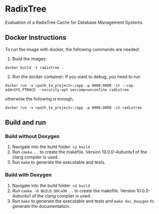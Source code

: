 # RadixTree

Evaluation of a RadixTree Cache for Database Management Systems


## Docker Instructions 
To run the image with docker, the following commands are needed: <br>
1. Build the images: 
```
docker build -t radixtree .
```
2. Run the docker container: 
If you want to debug, you need to run <br>
```
docker run -v <path_to_project>:/app -p 8000:8000 -it --cap-add=SYS_PTRACE --security-opt seccomp=unconfine radixtree
```
otherwise the following is enough, 
```
docker run -v <path_to_project>:/app -p 8000:8000 -it radixtree
```


## Build and run

### Build without Doxygen

1. Navigate into the build folder: `cd build`
2. Run `cmake ..` to create the makefile. Version 10.0.0-4ubuntu1 of the clang compiler is used.
3. Run `make` to generate the executable and tests.

### Build with Doxygen

1. Navigate into the build folder: `cd build`
2. Run `cmake -D BUILD_DOC=ON ..` to create the makefile. Version 10.0.0-4ubuntu1 of the clang compiler is used.
3. Run `make` to generate the executable and tests and `make doc_doxygen` to generate the documentation.